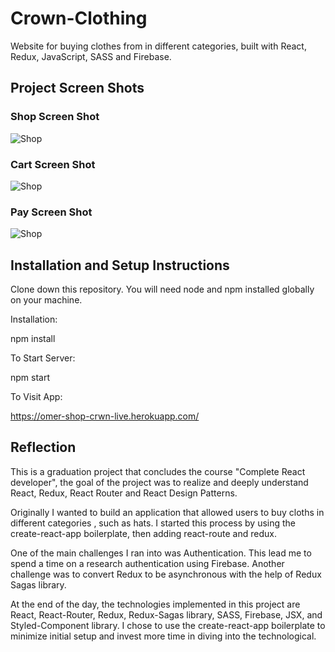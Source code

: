 # Crown-Clothing

 Website for buying clothes from in different categories, built with React, Redux, JavaScript, SASS and Firebase.
 
 ## Project Screen Shots
 ### Shop Screen Shot
 ![Shop](https://i.ibb.co/nPvkyL0/shop.jpg)
 
 ### Cart Screen Shot
 ![Shop](https://i.ibb.co/VgwCsR1/Cart.jpg)
 
 ### Pay Screen Shot
 ![Shop](https://i.ibb.co/2trsnQ6/strip.jpg)
 
 ## Installation and Setup Instructions
Clone down this repository. You will need node and npm installed globally on your machine.

Installation:

npm install

To Start Server:

npm start

To Visit App:

https://omer-shop-crwn-live.herokuapp.com/

## Reflection
This is a graduation project that concludes the course "Complete React developer", the goal of the project was to realize and deeply understand React, Redux, React Router and React Design Patterns.

Originally I wanted to build an application that allowed users to buy cloths in different categories , such as hats. I started this process by using the create-react-app boilerplate, then adding react-route and redux.

One of the main challenges I ran into was Authentication. This lead me to spend a time on a research authentication using Firebase. 
Another challenge was to convert Redux to be asynchronous with the help of Redux Sagas library.

At the end of the day, the technologies implemented in this project are React, React-Router, Redux, Redux-Sagas library, SASS, Firebase, JSX, and Styled-Component library. I chose to use the create-react-app boilerplate to minimize initial setup and invest more time in diving into the technological.
